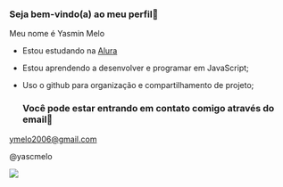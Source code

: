 ### Seja bem-vindo(a) ao meu perfil💙

Meu nome é Yasmin Melo

- Estou estudando na [Alura](https://www.alura.com.br)
- Estou aprendendo a desenvolver e programar em JavaScript;
- Uso o github para organização e compartilhamento de projeto;

  ### Você pode estar entrando em contato comigo através do email📧

ymelo2006@gmail.com

@yascmelo

![](https://media1.tenor.com/m/vcdlaZPcQ7UAAAAC/young-sheldon-boy.gif)

